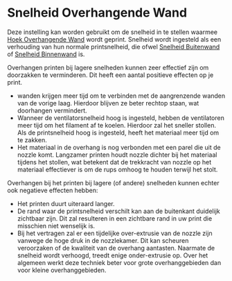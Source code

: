Snelheid Overhangende Wand
====
Deze instelling kan worden gebruikt om de snelheid in te stellen waarmee [Hoek Overhangende Wand](wall_overhang_angle.md) wordt geprint. Snelheid wordt ingesteld als een verhouding van hun normale printsnelheid, die ofwel [Snelheid Buitenwand](../speed/speed_wall_0.md) of [Snelheid Binnenwand](../speed/speed_wall_x.md) is.

Overhangen printen bij lagere snelheden kunnen zeer effectief zijn om doorzakken te verminderen. Dit heeft een aantal positieve effecten op je print.
* wanden krijgen meer tijd om te verbinden met de aangrenzende wanden van de vorige laag. Hierdoor blijven ze beter rechtop staan, wat doorhangen vermindert.
* Wanneer de ventilatorsnelheid hoog is ingesteld, hebben de ventilatoren meer tijd om het filament af te koelen. Hierdoor zal het sneller stollen. Als de printsnelheid hoog is ingesteld, heeft het materiaal meer tijd om te zakken.
* Het materiaal in de overhang is nog verbonden met een parel die uit de nozzle komt. Langzamer printen houdt nozzle dichter bij het materiaal tijdens het stollen, wat betekent dat de trekkracht van nozzle op het materiaal effectiever is om de rups omhoog te houden terwijl het stolt.

Overhangen bij het printen bij lagere (of andere) snelheden kunnen echter ook negatieve effecten hebben:
* Het printen duurt uiteraard langer.
* De rand waar de printsnelheid verschilt kan aan de buitenkant duidelijk zichtbaar zijn. Dit zal resulteren in een zichtbare rand in uw print die misschien niet wenselijk is.
* Bij het vertragen zal er een tijdelijke over-extrusie van de nozzle zijn vanwege de hoge druk in de nozzlekamer. Dit kan scheuren veroorzaken of de kwaliteit van de overhang aantasten. Naarmate de snelheid wordt verhoogd, treedt enige onder-extrusie op. Over het algemeen werkt deze techniek beter voor grote overhanggebieden dan voor kleine overhanggebieden.